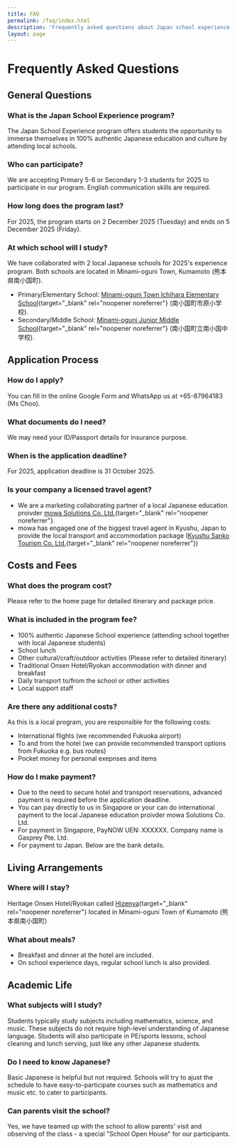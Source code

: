 ```yaml
---
title: FAQ
permalink: /faq/index.html
description: 'Frequently asked questions about Japan school experience programs.'
layout: page
---
```


# Frequently Asked Questions

## General Questions

### What is the Japan School Experience program?
The Japan School Experience program offers students the opportunity to immerse themselves in 100% authentic Japanese education and culture by attending local schools.

### Who can participate?
We are accepting Primary 5-6 or Secondary 1-3 students for 2025 to participate in our program. English communication skills are required.

### How long does the program last?
For 2025, the program starts on 2 December 2025 (Tuesday) and ends on 5 December 2025 (Friday).

### At which school will I study?
We have collaborated with 2 local Japanese schools for 2025's experience program. Both schools are located in Minami-oguni Town, Kumamoto (熊本県南小国町).
- Primary/Elementary School: [Minami-oguni Town Ichihara Elementary School](https://es.higo.ed.jp/ichihara/){target="_blank" rel="noopener noreferrer"} (南小国町市原小学校).
- Secondary/Middle School: [Minami-oguni Junior Middle School](https://jh.higo.ed.jp/moguni/){target="_blank" rel="noopener noreferrer"} (南小国町立南小国中学校).



## Application Process

### How do I apply?
You can fill in the online Google Form and WhatsApp us at +65-87964183 (Ms Choo).

### What documents do I need?
We may need your ID/Passport details for insurance purpose.

### When is the application deadline?
For 2025, application deadline is 31 October 2025.

### Is your company a licensed travel agent?
- We are a marketing collaborating partner of a local Japanese education proivder [mowa Solutions Co. Ltd.](https://www.mowaschool.com){target="_blank" rel="noopener noreferrer"}.
- mowa has engaged one of the biggest travel agent in Kyushu, Japan to provide the local transport and accommodation package ([Kyushu Sanko Tourism Co. Ltd.](https://www.kyusanko.co.jp/tourism/){target="_blank" rel="noopener noreferrer"})

## Costs and Fees

### What does the program cost?
Please refer to the home page for detailed itinerary and package price.

### What is included in the program fee?
- 100% authentic Japanese School experience (attending school together with local Japanese students)
- School lunch
- Other cultural/craft/outdoor activities (Please refer to detailed itinerary)
- Traditional Onsen Hotel/Ryokan accommodation with dinner and breakfast
- Daily transport to/from the school or other activities
- Local support staff

### Are there any additional costs?
As this is a local program, you are responsible for the following costs:
- International flights (we recommended Fukuoka airport)
- To and from the hotel (we can provide recommended transport options from Fukuoka e.g. bus routes)
- Pocket money for personal exepnses and items

### How do I make payment?
- Due to the need to secure hotel and transport reservations, advanced payment is required before the application deadline.
- You can pay directly to us in Singapore or your can do international payment to the local Japanese education proivder mowa Solutions Co. Ltd.
- For payment in Singapore, PayNOW UEN: XXXXXX. Company name is Gasprey Pte. Ltd.
- For payment to Japan. Below are the bank details.


## Living Arrangements

### Where will I stay?
Heritage Onsen Hotel/Ryokan called [Hizenya](https://www.hizenya.co.jp/en/){target="_blank" rel="noopener noreferrer"} located in Minami-oguni Town of Kumamoto (熊本県南小国町)

### What about meals?
- Breakfast and dinner at the hotel are included.
- On school experience days, regular school lunch is also provided.


## Academic Life

### What subjects will I study?
Students typically study subjects including mathematics, science, and music. These subjects do not require high-level understanding of Japanese language. Students will also participate in PE/sports lessons, school cleaning and lunch serving, just like any other Japanese students.

### Do I need to know Japanese?
Basic Japanese is helpful but not required. Schools will try to ajust the schedule to have easy-to-participate courses such as mathematics and music etc. to cater to participants.

### Can parents visit the school?
Yes, we have teamed up with the school to allow parents' visit and observing of the class - a special "School Open House" for our participants.